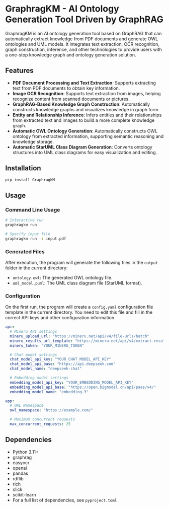 # GraphragKM - AI Ontology Generation Tool Driven by GraphRAG

GraphragKM is an AI ontology generation tool based on GraphRAG that can automatically extract knowledge from PDF documents and generate OWL ontologies and UML models. It integrates text extraction, OCR recognition, graph construction, inference, and other technologies to provide users with a one-stop knowledge graph and ontology generation solution.

## Features

- **PDF Document Processing and Text Extraction**: Supports extracting text from PDF documents to obtain key information.
- **Image OCR Recognition**: Supports text extraction from images, helping recognize content from scanned documents or pictures.
- **GraphRAG-Based Knowledge Graph Construction**: Automatically constructs knowledge graphs and visualizes knowledge in graph form.
- **Entity and Relationship Inference**: Infers entities and their relationships from extracted text and images to build a more complete knowledge graph.
- **Automatic OWL Ontology Generation**: Automatically constructs OWL ontology from extracted information, supporting semantic reasoning and knowledge storage.
- **Automatic StarUML Class Diagram Generation**: Converts ontology structures into UML class diagrams for easy visualization and editing.

## Installation

```bash
pip install GraphragKM
```

## Usage

### Command Line Usage

```bash
# Interactive run
graphragkm run

# Specify input file
graphragkm run -i input.pdf
```

### Generated Files

After execution, the program will generate the following files in the `output` folder in the current directory:

- `ontology.owl`: The generated OWL ontology file.
- `uml_model.puml`: The UML class diagram file (StarUML format).

### Configuration

On the first run, the program will create a `config.yaml` configuration file template in the current directory. You need to edit this file and fill in the correct API keys and other configuration information.

```yaml
api:
  # Mineru API settings
  mineru_upload_url: "https://mineru.net/api/v4/file-urls/batch"
  mineru_results_url_template: "https://mineru.net/api/v4/extract-results/batch/{}"
  mineru_token: "YOUR_MINERU_TOKEN"

  # Chat model settings
  chat_model_api_key: "YOUR_CHAT_MODEL_API_KEY"
  chat_model_api_base: "https://api.deepseek.com"
  chat_model_name: "deepseek-chat"

  # Embedding model settings
  embedding_model_api_key: "YOUR_EMBEDDING_MODEL_API_KEY"
  embedding_model_api_base: "https://open.bigmodel.cn/api/paas/v4/"
  embedding_model_name: "embedding-3"

app:
  # OWL Namespace
  owl_namespace: "https://example.com/"

  # Maximum concurrent requests
  max_concurrent_requests: 25
```

## Dependencies

- Python 3.11+
- graphrag
- easyocr
- openai
- pandas
- rdflib
- rich
- click
- scikit-learn
- For a full list of dependencies, see `pyproject.toml`
